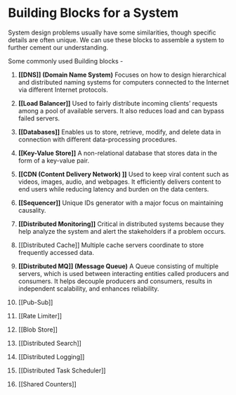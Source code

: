 # Building Blocks for a System
System design problems usually have some similarities, though specific details are often unique. We can use these blocks to assemble a system to further cement our understanding. 

Some commonly used Building blocks - 
1. **[[DNS]] (Domain Name System)**
	Focuses on how to design hierarchical and distributed naming systems for computers connected to the Internet via different Internet protocols.
	
2. **[[Load Balancer]]**
	Used to fairly distribute incoming clients’ requests among a pool of available servers. It also reduces load and can bypass failed servers.
	
3. **[[Databases]]**
	 Enables us to store, retrieve, modify, and delete data in connection with different data-processing procedures.
	 
4. **[[Key-Value Store]]**
	A non-relational database that stores data in the form of a key-value pair.
	
5. **[[CDN (Content Delivery Network) ]]**
	Used to keep viral content such as videos, images, audio, and webpages. It efficiently delivers content to end users while reducing latency and burden on the data centers.
	
6. **[[Sequencer]]**
	Unique IDs generator with a major focus on maintaining causality.
	
7. **[[Distributed Monitoring]]**
	Critical in distributed systems because they help analyze the system and alert the stakeholders if a problem occurs.
	
8. [[Distributed Cache]]
	 Multiple cache servers coordinate to store frequently accessed data.
	 
9. **[[Distributed MQ]] (Message Queue)**
	A Queue consisting of multiple servers, which is used between interacting entities called producers and consumers. It helps decouple producers and consumers, results in independent scalability, and enhances reliability.
	
10. [[Pub-Sub]]
11. [[Rate Limiter]]
12. [[Blob Store]]
13. [[Distributed Search]]
14. [[Distributed Logging]]
15. [[Distributed Task Scheduler]]
16. [[Shared Counters]]